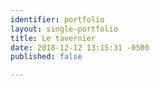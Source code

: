 ```yaml
---
identifier: portfolio
layout: single-portfolio
title: Le tavernier
date: 2018-12-12 13:15:31 -0500
published: false

---
```

